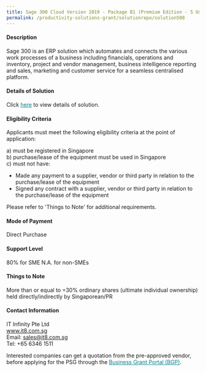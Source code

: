 ```yaml
---
title: Sage 300 Cloud Version 2019 - Package B1 (Premium Edition - 5 Users)
permalink: /productivity-solutions-grant/solutionrepo/solution508
---
```


#### Description

Sage 300 is an ERP solution which automates and connects the various work processes of a business including financials, operations and inventory, project and vendor management, business intelligence reporting and sales, marketing and customer service for a seamless centralised platform.






#### Details of Solution

Click <a href='https://gb-assist-staging.netlify.app/images/psg/IT_Infinity_Annex_3_Part_4.pdf' style='color:#037e8a'>here</a> to view details of solution.

#### Eligibility Criteria

Applicants must meet the following eligibility criteria at the point of application:

a) must be registered in Singapore <br>
b) purchase/lease of the equipment must be used in Singapore <br>
c) must not have:
- Made any payment to a supplier, vendor or third party in relation to the purchase/lease of the equipment
- Signed any contract with a supplier, vendor or third party in relation to the purchase/lease of the equipment

Please refer to 'Things to Note' for additional requirements.

#### Mode of Payment
Direct Purchase

#### Support Level
80% for SME
N.A. for non-SMEs

#### Things to Note
More than or equal to =30% ordinary shares (ultimate individual ownership) held directly/indirectly by Singaporean/PR

#### Contact Information
IT Infinity Pte Ltd<br>www.it8.com.sg<br>Email: sales@it8.com.sg<br>Tel: +65 6346 1511

Interested companies can get a quotation from the pre-approved vendor, before applying for the PSG through the <a target='_blank' style='color:#037e8a' href='https://www.businessgrants.gov.sg/'>Business Grant Portal (BGP)</a>.
